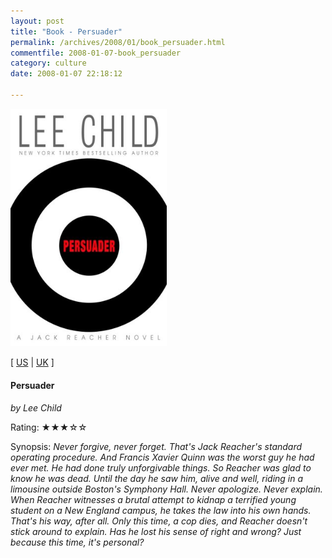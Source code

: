 ```yaml
---
layout: post
title: "Book - Persuader"
permalink: /archives/2008/01/book_persuader.html
commentfile: 2008-01-07-book_persuader
category: culture
date: 2008-01-07 22:18:12

---
```


<img class="photo right" src="/assets/images/0385336667.jpg" width="250" alt="Persuader (Child, Lee) cover" />

\[ [US](http://www.amazon.com/o/asin/0385336667) | [UK](http://www.amazon.co.uk/o/asin/0385336667) \]

#### Persuader

<em>by Lee Child</em>

Rating: ★★★☆☆

<div class="book_synopsis">
Synopsis: <em>Never forgive, never forget. That's Jack Reacher's standard operating procedure. And Francis Xavier Quinn was the worst guy he had ever met. He had done truly unforgivable things. So Reacher was glad to know he was dead. Until the day he saw him, alive and well, riding in a limousine outside Boston's Symphony Hall. Never apologize. Never explain. When Reacher witnesses a brutal attempt to kidnap a terrified young student on a New England campus, he takes the law into his own hands. That's his way, after all. Only this time, a cop dies, and Reacher doesn't stick around to explain. Has he lost his sense of right and wrong? Just because this time, it's personal?</em>

</div>
